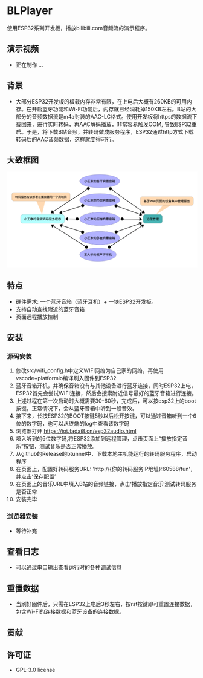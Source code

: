 # BLPlayer

使用ESP32系列开发板，播放bilibili.com音频流的演示程序。

## 演示视频
 - 正在制作 ...
## 背景
 - 大部分ESP32开发板的板载内存非常有限，在上电后大概有260KB的可用内存。在开启蓝牙功能和Wi-Fi功能后，内存就已经消耗掉150KB左右。B站的大部分的音频数据流是m4a封装的AAC-LC格式。使用开发板将https的数据流下载回来，进行实时转码，再AAC解码播放，非常容易触发OOM, 导致ESP32重启。于是，将下载B站音频，并转码做成服务程序，ESP32通过http方式下载转码后的AAC音频数据，这样就变得可行。

## 大致框图
<img src="./misc/block_diagram.png" alt="Alt Text" width="800"/>

## 特点

- 硬件需求: 一个蓝牙音箱（蓝牙耳机）+ 一块ESP32开发板。
- 支持自动查找附近的蓝牙音箱
- 页面远程播放控制

## 安装

### 源码安装

1. 修改src/wifi_config.h中定义WIFI网络为自己家的网络，再使用vscode+platformio编译刷入固件到ESP32
2. 蓝牙音箱开机，并确保音箱没有与其他设备进行蓝牙连接，同时ESP32上电，ESP32首先会尝试WIFI连接，然后会搜索附近信号最好的蓝牙音箱进行连接。
3. 上述过程在第一次启动时大概需要30-60秒，完成后，可以按esp32上的boot按键，正常情况下，会从蓝牙音箱中听到一段音效。
4. 接下来，长按ESP32的BOOT按键5秒以后松开按键，可以通过音箱听到一个6位的数字码，也可以从终端的log中查看该数字码
5. 浏览器打开 https://iot.fadai8.cn/esp32audio.html
6. 填入听到的6位数字码,将ESP32添加到远程管理，点击页面上“播放指定音乐”按钮，测试音乐是否正常播放。
7. 从github的Release的btunnel中，下载本地主机能运行的转码服务程序，启动程序
8. 在页面上，配置好转码服务URL: 'http://{你的转码服务IP地址}:60588/tun'，并点击‘保存配置’
9. 在页面上的音乐URL中填入B站的音频链接，点击‘播放指定音乐’测试转码服务是否正常
10. 安装完毕

### 浏览器安装

- 等待补充

## 查看日志
  - 可以通过串口输出查看运行时的各种调试信息

## 重置数据
  - 当刷好固件后，只需在ESP32上电后3秒左右，按rst按键即可重置连接数据，包含Wi-Fi的连接数据和蓝牙设备的连接数据。


## 贡献

## 许可证
  - GPL-3.0 license